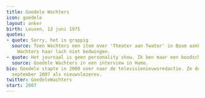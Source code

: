 ```yaml
---
title: Goedele Wachters
icon: goedele
layout: anker
birth: Leuven, 13 juni 1975
quotes:
- quote: Sorry, het is grappig
  source: Toen Wachters een item over 'Theater aan Twater' in Boom aankondigde, kon
    Wachters haar lach niet bedwingen.
- quote: Het journaal is geen personality show. Ik ben maar een boodschapper.
  source: Goedele Wachters in een interview in Humo.
bio: Goedele stapte in 2000 over naar de televisienieuwsredactie. Ze debuteert in
  september 2007 als nieuwslezeres.
twitter: GoedeleWachters
start: 2007
---
```

